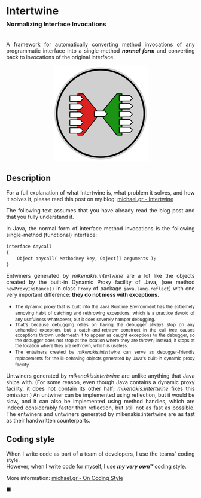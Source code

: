 # Intertwine<br/><sup><sup><sub>Normalizing Interface Invocations</sup></sup></sub>

<style>body {text-align: justify}</style>

A framework for automatically converting method invocations of any programmatic interface into a single-method _**normal form**_ and converting back to invocations of the original interface.

<p align="center">
<img title="The Intertwine logo, created by Mike Nakis" src="intertwine-logo.svg" width="256"/>
</p>

## Description

For a full explanation of what Intertwine is, what problem it solves, and how it solves it, please read this post on my blog: [michael.gr - Intertwine](https://blog.michael.gr/2022/12/intertwine.html)

The following text assumes that you have already read the blog post and that you fully understand it.

In Java, the normal form of interface method invocations is the following single-method (functional) interface:

    interface Anycall
    {
        Object anycall( MethodKey key, Object[] arguments );
    }

Entwiners generated by *mikenakis:intertwine* are a lot like the objects created by the built-in Dynamic Proxy facility of Java, (see method `newProxyInstance()` in class `Proxy` of package `java.lang.reflect`) with one very important difference: **they do not mess with exceptions.**

  - <small>The dynamic proxy that is built into the Java Runtime Environment has the extremely annoying habit of catching and rethrowing exceptions, which is a practice devoid of any usefulness whatsoever, but it does severely hamper debugging. 
  - That's because debugging relies on having the debugger always stop on any unhandled exception, but a catch-and-rethrow construct in the call tree causes exceptions thrown underneath it to appear as caught exceptions to the debugger, so the debugger does not stop at the location where they are thrown; instead, it stops at the location where they are rethrown, which is useless. 
  - The entwiners created by *mikenakis:intertwine* can serve as debugger-friendly replacements for the ill-behaving objects generated by Java's built-in dynamic proxy facility.</small>

Untwiners generated by *mikenakis:intertwine* are unlike anything that Java ships with. (For some reason, even though Java contains a dynamic proxy facility, it does not contain its other half; *mikenakis:intertwine* fixes this omission.)  An untwiner can be implemented using reflection, but it would be slow, and it can also be implemented using method handles, which are indeed considerably faster than reflection, but still not as fast as possible. The entwiners and untwiners generated by mikenakis:intertwine are as fast as their handwritten counterparts.

## Coding style

When I write code as part of a team of developers, I use the teams' coding style.  
However, when I write code for myself, I use _**my very own™**_ coding style.

More information: [michael.gr - On Coding Style](https://blog.michael.gr/2018/04/on-coding-style.html)

■
